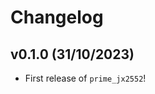 # Changelog

<!--next-version-placeholder-->

## v0.1.0 (31/10/2023)

- First release of `prime_jx2552`!